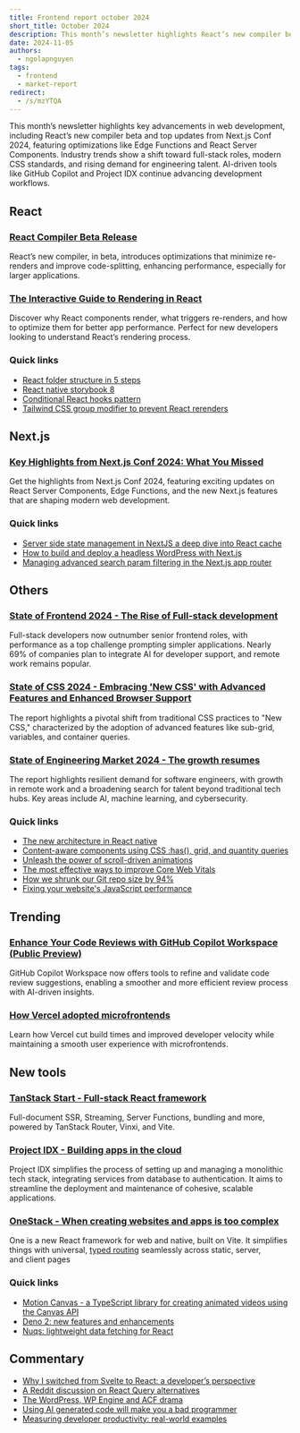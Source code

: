```yaml
---
title: Frontend report october 2024
short_title: October 2024
description: This month’s newsletter highlights React’s new compiler beta, key updates from Next.js Conf 2024, and industry shifts toward full-stack roles and modern CSS. AI-driven tools like GitHub Copilot and Project IDX are further advancing development workflows.
date: 2024-11-05
authors:
  - ngolapnguyen
tags:
  - frontend
  - market-report
redirect:
  - /s/mzYTQA
---
```


This month’s newsletter highlights key advancements in web development, including React’s new compiler beta and top updates from Next.js Conf 2024, featuring optimizations like Edge Functions and React Server Components. Industry trends show a shift toward full-stack roles, modern CSS standards, and rising demand for engineering talent. AI-driven tools like GitHub Copilot and Project IDX continue advancing development workflows.

## React

### [React Compiler Beta Release](https://react.dev/blog/2024/10/21/react-compiler-beta-release)

React’s new compiler, in beta, introduces optimizations that minimize re-renders and improve code-splitting, enhancing performance, especially for larger applications.

### [The Interactive Guide to Rendering in React](https://ui.dev/why-react-renders)

Discover why React components render, what triggers re-renders, and how to optimize them for better app performance. Perfect for new developers looking to understand React’s rendering process.

### Quick links

- [React folder structure in 5 steps](https://www.robinwieruch.de/react-folder-structure/)
- [React native storybook 8](https://storybook.js.org/blog/react-native-storybook-8/)
- [Conditional React hooks pattern](https://robinmalfait.com/blog/conditional-react-hooks-pattern)
- [Tailwind CSS group modifier to prevent React rerenders](https://www.nico.fyi/blog/tailwind-css-group-modifier-to-prevent-react-rerender)

## Next.js

### [Key Highlights from Next.js Conf 2024: What You Missed](https://vercel.com/blog/recap-next-js-conf-2024)

Get the highlights from Next.js Conf 2024, featuring exciting updates on React Server Components, Edge Functions, and the new Next.js features that are shaping modern web development.

### Quick links

- [Server side state management in NextJS a deep dive into React cache](https://www.yoseph.tech/posts/nextjs/server-side-state-management-in-nextjs-a-deep-dive-into-react-cache)
- [How to build and deploy a headless WordPress with Next.js](https://scientyficworld.org/how-to-deploy-headless-wordpress-with-next-js/)
- [Managing advanced search param filtering in the Next.js app router](https://aurorascharff.no/posts/managing-advanced-search-param-filtering-next-app-router/)

## Others

### [State of Frontend 2024 - The Rise of Full-stack development](https://tsh.io/state-of-frontend/)

Full-stack developers now outnumber senior frontend roles, with performance as a top challenge prompting simpler applications. Nearly 69% of companies plan to integrate AI for developer support, and remote work remains popular.

### [State of CSS 2024 - Embracing 'New CSS' with Advanced Features and Enhanced Browser Support](https://2024.stateofcss.com/en-US/)

The report highlights a pivotal shift from traditional CSS practices to "New CSS," characterized by the adoption of advanced features like sub-grid, variables, and container queries.

### [State of Engineering Market 2024 - The growth resumes](https://newsletter.pragmaticengineer.com/p/state-of-eng-market-2024?utm_source=substack&utm_medium=email)

The report highlights resilient demand for software engineers, with growth in remote work and a broadening search for talent beyond traditional tech hubs. Key areas include AI, machine learning, and cybersecurity.

### Quick links

- [The new architecture in React native](https://reactnative.dev/blog/2024/10/23/the-new-architecture-is-here)
- [Content-aware components using CSS :has(), grid, and quantity queries](https://piccalil.li/blog/making-content-aware-components-using-css-has-grid-and-quantity-queries/)
- [Unleash the power of scroll-driven animations](https://css-tricks.com/unleash-the-power-of-scroll-driven-animations/)
- [The most effective ways to improve Core Web Vitals](https://web.dev/articles/top-cwv)
- [How we shrunk our Git repo size by 94%](https://www.jonathancreamer.com/how-we-shrunk-our-git-repo-size-by-94-percent/)
- [Fixing your website's JavaScript performance](https://developer.mozilla.org/en-US/blog/fix-javascript-performance/)

## Trending

### [Enhance Your Code Reviews with GitHub Copilot Workspace (Public Preview)](https://github.blog/changelog/2024-10-29-refine-and-validate-code-review-suggestions-with-copilot-workspace-public-preview/)

GitHub Copilot Workspace now offers tools to refine and validate code review suggestions, enabling a smoother and more efficient review process with AI-driven insights.

### [How Vercel adopted microfrontends](https://vercel.com/blog/how-vercel-adopted-microfrontends)

Learn how Vercel cut build times and improved developer velocity while maintaining a smooth user experience with microfrontends.

## New tools

### [TanStack Start - Full-stack React framework](https://tanstack.com/start/latest)

Full-document SSR, Streaming, Server Functions, bundling and more, powered by TanStack Router, Vinxi, and Vite.

### [Project IDX - Building apps in the cloud](https://idx.google.com/)

Project IDX simplifies the process of setting up and managing a monolithic tech stack, integrating services from database to authentication. It aims to streamline the deployment and maintenance of cohesive, scalable applications.

### [OneStack - When creating websites and apps is too complex](https://onestack.dev/)

One is a new React framework for web and native, built on Vite. It simplifies things with universal, [typed routing](https://onestack.dev/docs/routing) seamlessly across static, server, and client pages

### Quick links

- [Motion Canvas - a TypeScript library for creating animated videos using the Canvas API](https://motioncanvas.io/)
- [Deno 2: new features and enhancements](https://deno.com/blog/v2.0)
- [Nuqs: lightweight data fetching for React](https://nuqs.47ng.com/)

## Commentary

- [Why I switched from Svelte to React: a developer’s perspective](https://www.reddit.com/r/sveltejs/comments/1gbwi0b/i_moved_from_svelte_to_react/)
- [A Reddit discussion on React Query alternatives](https://reddit.com/r/reactjs/comments/1ghxz99/if_youre_not_using_react_query_in_large/)
- [The WordPress, WP Engine and ACF drama](https://dev.to/matfrana/the-wordpress-wp-engine-and-acf-drama-5h88)
- [Using AI generated code will make you a bad programmer](https://slopwatch.com/posts/bad-programmer/)
- [Measuring developer productivity: real-world examples](https://newsletter.pragmaticengineer.com/p/measuring-developer-productivity-bae)
